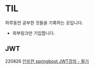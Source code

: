 # TIL
하루동안 공부한 것들을 기록하는 곳입니다.
* 외부링크만 기입합니다.

## JWT
220826 [인프런 springboot JWT강의 - 필기](https://github.com/leeesu/jwt-tutorual)
